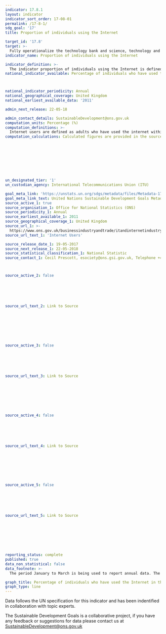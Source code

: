 ```yaml
---
indicator: 17.8.1
layout: indicator
indicator_sort_order: 17-08-01
permalink: /17-8-1/
sdg_goal: '17'
title: Proportion of individuals using the Internet

target_id: '17.8'
target: >-
  Fully operationalize the technology bank and science, technology and innovation capacity-building mechanism for least developed countries by 2017 and enhance the use of enabling technology, in particular information and communications technology
indicator_name: Proportion of individuals using the Internet

indicator_definition: >-
  The indicator proportion of individuals using the Internet is defined as the proportion of individuals who used the Internet from any location in the last three months.
national_indicator_available: Percentage of individuals who have used the Internet in the last three months.



national_indicator_periodicity: Annual
national_geographical_coverage: United Kingdom
national_earliest_available_data: '2011'

admin_next_release: 22-05-18

admin_contact_details: SustainableDevelopment@ons.gov.uk
computation_units: Percentage (%)
computation_definitions: >-
  Internet users are defined as adults who have used the internet within the last 3 months.
computation_calculations: Calculated figures are provided in the source data.









un_designated_tier: '1'
un_custodian_agency: International Telecommunications Union (ITU)

goal_meta_link: 'https://unstats.un.org/sdgs/metadata/files/Metadata-17-08-01.pdf '
goal_meta_link_text: United Nations Sustainable Development Goals Metadata (PDF 469 KB)
source_active_1: true
source_organisation_1: Office for National Statistics (ONS)
source_periodicity_1: Annual
source_earliest_available_1: 2011
source_geographical_coverage_1: United Kingdom
source_url_1: >-
  https://www.ons.gov.uk/businessindustryandtrade/itandinternetindustry/datasets/internetusers
source_url_text_1: 'Internet Users'

source_release_date_1: 19-05-2017
source_next_release_1: 22-05-2018
source_statistical_classification_1: National Statistic
source_contact_1: Cecil Prescott, esociety@ons.gsi.gov.uk, Telephone +44 (0)1633 456767



source_active_2: false






source_url_text_2: Link to Source








source_active_3: false






source_url_text_3: Link to Source








source_active_4: false






source_url_text_4: Link to Source








source_active_5: false






source_url_text_5: Link to Source








reporting_status: complete
published: true
data_non_statistical: false
data_footnote: >-
  The period January to March is being used to report annual data. The date on the X axis is the year at the start of the period

graph_title: Percentage of individuals who have used the Internet in the last three months.
graph_type: line
---
```

Data follows the UN specification for this indicator and has been indentified in collaboration with topic experts.
  
The Sustainable Development Goals is a collaborative project, if you have any feedback or suggestions for data please contact us at <SustainableDevelopment@ons.gov.uk>


